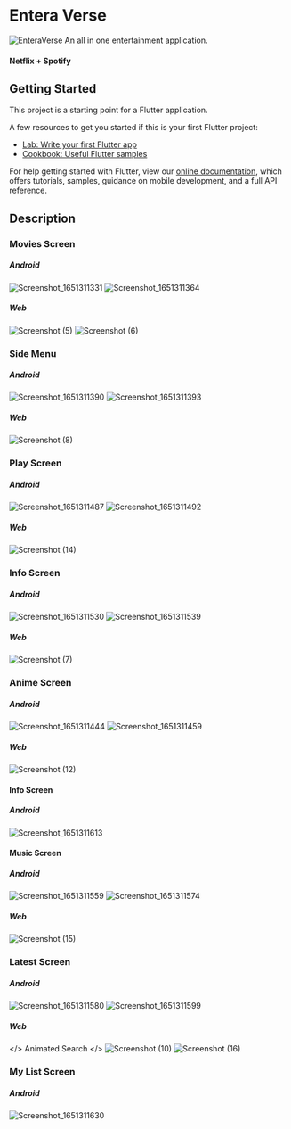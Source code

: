 # Entera Verse

![EnteraVerse](https://user-images.githubusercontent.com/57166270/177360185-d7c759c7-bd3c-427a-b29d-523903d1916f.png)
An all in one entertainment application.

#### Netflix + Spotify

## Getting Started

This project is a starting point for a Flutter application.

A few resources to get you started if this is your first Flutter project:

- [Lab: Write your first Flutter app](https://flutter.dev/docs/get-started/codelab)
- [Cookbook: Useful Flutter samples](https://flutter.dev/docs/cookbook)

For help getting started with Flutter, view our
[online documentation](https://flutter.dev/docs), which offers tutorials,
samples, guidance on mobile development, and a full API reference.

## Description

### Movies Screen
##### Android
![Screenshot_1651311331](https://user-images.githubusercontent.com/57166270/166101088-d18f5959-a83e-45b6-ae0f-f472327199e9.png)
![Screenshot_1651311364](https://user-images.githubusercontent.com/57166270/166101092-8cf7054b-b42d-4369-9f61-e9444e71edd5.png)
##### Web
![Screenshot (5)](https://user-images.githubusercontent.com/57166270/166101662-f5054952-39a3-472b-b863-a9520ff02b79.png)
![Screenshot (6)](https://user-images.githubusercontent.com/57166270/166101663-cfea23dc-8413-4d63-aa19-9d057ee9ac5e.png)

### Side Menu
##### Android
![Screenshot_1651311390](https://user-images.githubusercontent.com/57166270/166101095-f513444f-a48c-4a9d-8350-12354e002382.png)
![Screenshot_1651311393](https://user-images.githubusercontent.com/57166270/166101096-1902ff47-46ad-47f4-b373-343fd0212538.png)
##### Web
![Screenshot (8)](https://user-images.githubusercontent.com/57166270/166101671-5be78225-97df-44b1-9014-8a9b234758c6.png)

### Play Screen
##### Android
![Screenshot_1651311487](https://user-images.githubusercontent.com/57166270/166101103-e5475084-f69b-4354-8ece-e57a3227b32d.png)
![Screenshot_1651311492](https://user-images.githubusercontent.com/57166270/166101104-26129058-5640-4db5-99b9-e975dff640a1.png)
##### Web
![Screenshot (14)](https://user-images.githubusercontent.com/57166270/166101683-2ef2ecea-d587-4d01-8378-7ffd9eccba1b.png)

### Info Screen
##### Android
![Screenshot_1651311530](https://user-images.githubusercontent.com/57166270/166101106-4b0a7128-2f50-4398-9de0-783c30798a06.png)
![Screenshot_1651311539](https://user-images.githubusercontent.com/57166270/166101110-3af67c7c-545d-4afd-8248-3372e9d631db.png)
##### Web
![Screenshot (7)](https://user-images.githubusercontent.com/57166270/166101668-fa6c9eef-1d3d-4ee2-8163-2fc7416f3df3.png)

### Anime Screen
##### Android
![Screenshot_1651311444](https://user-images.githubusercontent.com/57166270/166101097-701da7a2-9d4d-455c-94df-f9acb694dbf7.png)
![Screenshot_1651311459](https://user-images.githubusercontent.com/57166270/166101100-e746cb8f-4d95-402b-a8cf-adb80734a3a1.png)
##### Web
![Screenshot (12)](https://user-images.githubusercontent.com/57166270/166101675-39a551e9-f671-4dfd-84e9-287333f9cb4d.png)
#### Info Screen
##### Android
![Screenshot_1651311613](https://user-images.githubusercontent.com/57166270/166101121-f68ba1b6-c716-43de-bbff-08b4bd26eea6.png)

#### Music Screen
##### Android
![Screenshot_1651311559](https://user-images.githubusercontent.com/57166270/166101113-e708f302-c518-4c7a-974b-f023d1780531.png)
![Screenshot_1651311574](https://user-images.githubusercontent.com/57166270/166101115-bfc9553f-ea1c-4662-babe-b6fd076e8ddb.png)
##### Web
![Screenshot (15)](https://user-images.githubusercontent.com/57166270/166101684-13f99064-5c0d-4328-876b-60324f4cc329.png)

### Latest Screen
##### Android
![Screenshot_1651311580](https://user-images.githubusercontent.com/57166270/166101116-d5553ce8-adb9-40d7-814e-d916d6903311.png)
![Screenshot_1651311599](https://user-images.githubusercontent.com/57166270/166101118-714c7753-08d2-44dc-8ad5-51abd037e709.png)
##### Web
</> Animated Search </>
![Screenshot (10)](https://user-images.githubusercontent.com/57166270/166101673-61146b78-77fd-4ff4-b76e-1b00645e92a3.png)
![Screenshot (16)](https://user-images.githubusercontent.com/57166270/166101685-2a970846-64fa-4c3a-864f-05b4fbb42582.png)

### My List Screen
##### Android
![Screenshot_1651311630](https://user-images.githubusercontent.com/57166270/166101124-213ebe85-64eb-42bf-95c4-60ee038c5e4d.png)






